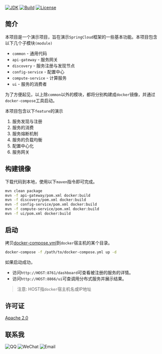 [![JDK](http://img.shields.io/badge/JDK-v8.0-yellow.svg)](http://www.oracle.com/technetwork/java/javase/downloads/index.html)
[![Build](http://img.shields.io/badge/Build-Maven_2-green.svg)](https://maven.apache.org/)
[![License](http://img.shields.io/badge/License-Apache_2-red.svg)](http://www.apache.org/licenses/LICENSE-2.0)

## 简介

本项目是一个演示项目，旨在演示`SpringCloud`框架的一些基本功能。本项目包含以下几个子模块`(module)`

* `common` - 通用代码
* `api-gateway` - 服务网关
* `discovery` - 服务注册与发现节点
* `config-service` - 配置中心
* `compute-service` - 计算服务
* `ui` - 服务的消费者

为了方便起见，以上除`common`以外的模块，都将分别构建成`docker`镜像，并通过`docker-compose`工具启动。

本项目包含以下`feature`的演示

1. 服务发现与注册
2. 服务的消费
3. 服务熔断机制
4. 服务的负载均衡
5. 配置中心化
6. 服务网关

## 构建镜像

下载代码到本地，使用以下`maven`指令即可完成。

```bash
mvn clean package
mvn -f api-gateway/pom.xml docker:build
mvn -f discovery/pom.xml docker:build
mvn -f config-service/pom.xml docker:build
mvn -f compute-service/pom.xml docker:build
mvn -f ui/pom.xml docker:build
```

## 启动

拷贝[docker-compose.yml](docker-compose.yml)到`docker`宿主机的某个目录。

```bash
docker-compose -f /path/to/docker-compose.yml up -d
```

如果启动成功，

* 访问`http://HOST:8761/dashboard`可查看被注册的服务的详情。
* 访问`http://HOST:8866/ui`可查调用分布式服务并展示结果。

> 注意: HOST指`docker`宿主机名或IP地址

## 许可证

[Apache 2.0](LICENSE)

## 联系我

![QQ](http://img.shields.io/badge/QQ-23007067-blue.svg)
![WeChat](http://img.shields.io/badge/WeChat-yingzhor-blue.svg)
![Email](http://img.shields.io/badge/Email-yingzhor@gmail.com-blue.svg)
